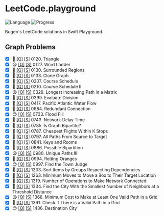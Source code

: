 # LeetCode.playground
![Language](https://img.shields.io/badge/Language-Swift%205.3-orange.svg)
![Progress](https://img.shields.io/badge/Count-27-orange.svg)

Bugen's LeetCode solutions in Swift Playground.
## Graph Problems
- [X] 🤨 [[Q]](https://leetcode.com/problems/triangle/) [[S]](../LeetCode.playground/Pages/120-Triangle.xcplaygroundpage/Contents.swift) 0120. Triangle 
- [X] 😫 [[Q]](https://leetcode.com/problems/word-ladder/) [[S]](../LeetCode.playground/Pages/127-Word%20Ladder.xcplaygroundpage/Contents.swift) 0127. Word Ladder 
- [X] 🤨 [[Q]](https://leetcode.com/problems/surrounded-regions/) [[S]](../LeetCode.playground/Pages/130.%20Surrounded%20Regions.xcplaygroundpage/Contents.swift) 0130. Surrounded Regions 
- [X] 🤨 [[Q]](https://leetcode.com/problems/clone-graph/) [[S]](../LeetCode.playground/Pages/133.%20Clone%20Graph.xcplaygroundpage/Contents.swift) 0133. Clone Graph 
- [X] 🤨 [[Q]](https://leetcode.com/problems/course-schedule/) [[S]](../LeetCode.playground/Pages/207-Course%20Schedule.xcplaygroundpage/Contents.swift) 0207. Course Schedule 
- [X] 🤨 [[Q]](https://leetcode.com/problems/course-schedule-ii/) [[S]](../LeetCode.playground/Pages/210-Course%20Schedule%20II.xcplaygroundpage/Contents.swift) 0210. Course Schedule II 
- [X] 😫 [[Q]](https://leetcode.com/problems/longest-increasing-path-in-a-matrix/) [[S]](../LeetCode.playground/Pages/329-Longest%20Increasing%20Path%20in%20a%20Matrix.xcplaygroundpage/Contents.swift) 0329. Longest Increasing Path in a Matrix 
- [X] 🤨 [[Q]](https://leetcode.com/problems/evaluate-division/) [[S]](../LeetCode.playground/Pages/399-Evaluate%20Division.xcplaygroundpage/Contents.swift) 0399. Evaluate Division 
- [X] 🤨 [[Q]](https://leetcode.com/problems/pacific-atlantic-water-flow/) [[S]](../LeetCode.playground/Pages/417-Pacific%20Atlantic%20Water%20Flow.xcplaygroundpage/Contents.swift) 0417. Pacific Atlantic Water Flow 
- [X] 🤨 [[Q]](https://leetcode.com/problems/redundant-connection/) [[S]](../LeetCode21Q1.playground/Pages/684.%20Redundant%20Connection.xcplaygroundpage/Contents.swift) 0684. Redundant Connection 
- [X] 😊 [[Q]](https://leetcode.com/problems/flood-fill/) [[S]](../LeetCode.playground/Pages/733-Flood%20Fill.xcplaygroundpage/Contents.swift) 0733. Flood Fill 
- [X] 🤨 [[Q]](https://leetcode.com/problems/network-delay-time/) [[S]](../LeetCode.playground/Pages/743-Network%20Delay%20Time.xcplaygroundpage/Contents.swift) 0743. Network Delay Time 
- [X] 🤨 [[Q]](https://leetcode.com/problems/is-graph-bipartite/) [[S]](../LeetCode.playground/Pages/785.%20Is%20Graph%20Bipartite?.xcplaygroundpage/Contents.swift) 0785. Is Graph Bipartite? 
- [X] 📝 [[Q]](https://leetcode.com/problems/cheapest-flights-within-k-stops/) [[S]](../LeetCode.playground/Pages/787.%20Cheapest%20Flights%20Within%20K%20Stops.xcplaygroundpage/Contents.swift) 0787. Cheapest Flights Within K Stops 
- [X] 🤨 [[Q]](https://leetcode.com/problems/all-paths-from-source-to-target/) [[S]](../LeetCode.playground/Pages/797.%20All%20Paths%20From%20Source%20to%20Target.xcplaygroundpage/Contents.swift) 0797. All Paths From Source to Target 
- [X] 🤨 [[Q]](https://leetcode.com/problems/keys-and-rooms/) [[S]](../LeetCode.playground/Pages/841.%20Keys%20and%20Rooms.xcplaygroundpage/Contents.swift) 0841. Keys and Rooms 
- [X] 🤨 [[Q]](https://leetcode.com/problems/possible-bipartition/) [[S]](../LeetCode.playground/Pages/886-Possible%20Bipartition.xcplaygroundpage/Contents.swift) 0886. Possible Bipartition 
- [X] 😫 [[Q]](https://leetcode.com/problems/unique-paths-iii/) [[S]](../LeetCode.playground/Pages/980.%20Unique%20Paths%20III.xcplaygroundpage/Contents.swift) 0980. Unique Paths III 
- [X] 🤨 [[Q]](https://leetcode.com/problems/rotting-oranges/) [[S]](../LeetCode.playground/Pages/994.%20Rotting%20Oranges.xcplaygroundpage/Contents.swift) 0994. Rotting Oranges 
- [X] 😊 [[Q]](https://leetcode.com/problems/find-the-town-judge/) [[S]](../LeetCode.playground/Pages/997-Find%20the%20Town%20Judge.xcplaygroundpage/Contents.swift) 0997. Find the Town Judge 
- [X] 🔞 [[Q]](https://leetcode.com/problems/sort-items-by-groups-respecting-dependencies/) [[S]](../LeetCode.playground/Pages/1203.%20Sort%20Items%20by%20Groups%20Respecting%20Dependencies.xcplaygroundpage/Contents.swift) 1203. Sort Items by Groups Respecting Dependencies 
- [X] 🔞 [[Q]](https://leetcode.com/problems/minimum-moves-to-move-a-box-to-their-target-location/) [[S]](../LeetCode.playground/Pages/1263-Minimum%20Moves%20to%20Move%20a%20Box%20to%20Their%20Target%20Location.xcplaygroundpage/Contents.swift) 1263. Minimum Moves to Move a Box to Their Target Location 
- [X] 🤨 [[Q]](https://leetcode.com/problems/number-of-operations-to-make-network-connected/) [[S]](../LeetCode.playground/Pages/1319-Number%20of%20Operations%20to%20Make%20Network%20Connected.xcplaygroundpage/Contents.swift) 1319. Number of Operations to Make Network Connected 
- [X] 🤨 [[Q]](https://leetcode.com/problems/find-the-city-with-the-smallest-number-of-neighbors-at-a-threshold-distance/) [[S]](../LeetCode.playground/Pages/1334-Find%20the%20City.xcplaygroundpage/Contents.swift) 1334. Find the City With the Smallest Number of Neighbors at a Threshold Distance 
- [X] 😫 [[Q]](https://leetcode.com/problems/minimum-cost-to-make-at-least-one-valid-path-in-a-grid/) [[S]](../LeetCode.playground/Pages/1368.%20Minimum%20Cost%20to%20Make%20at%20Least%20One%20Valid%20Path%20in%20a%20Grid.xcplaygroundpage/Contents.swift) 1368. Minimum Cost to Make at Least One Valid Path in a Grid 
- [X] 🤨 [[Q]](https://leetcode.com/problems/check-if-there-is-a-valid-path-in-a-grid/) [[S]](../LeetCode.playground/Pages/1391.%20Check%20if%20There%20is%20a%20Valid%20Path%20in%20a%20Grid.xcplaygroundpage/Contents.swift) 1391. Check if There is a Valid Path in a Grid 
- [X] 😊 [[Q]](https://leetcode.com/problems/destination-city/) [[S]](../LeetCode.playground/Pages/1436.%20Destination%20City.xcplaygroundpage/Contents.swift) 1436. Destination City 
